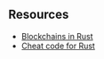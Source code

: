 ## Resources

- [Blockchains in Rust](https://github.com/rust-in-blockchain/awesome-blockchain-rust)
- [Cheat code for Rust](https://cheats.rs/)